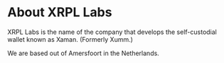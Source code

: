 # About XRPL Labs

XRPL Labs is the name of the company that develops the self-custodial wallet known as Xaman. (Formerly Xumm.)

We are based out of Amersfoort in the Netherlands.


